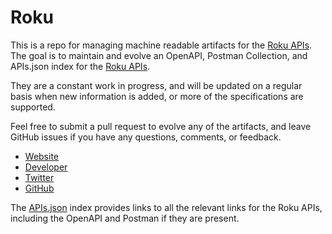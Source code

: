 # RokuThis is a repo for managing machine readable artifacts for the [Roku APIs](http://www.roku.com). The goal is to maintain and evolve an OpenAPI, Postman Collection, and APIs.json index for the [Roku APIs](http://www.roku.com).They are a constant work in progress, and will be updated on a regular basis when new information is added, or more of the specifications are supported.Feel free to submit a pull request to evolve any of the artifacts, and leave GitHub issues if you have any questions, comments, or feedback.- [Website](http://www.roku.com)- [Developer](http://www.roku.com)- [Twitter](https://twitter.com/rokuplayer)- [GitHub](https://github.com/roku)The [APIs.json](https://github.com/api-evangelist/roku/blob/master/apis.json) index provides links to all the relevant links for the Roku APIs, including the OpenAPI and Postman if they are present.